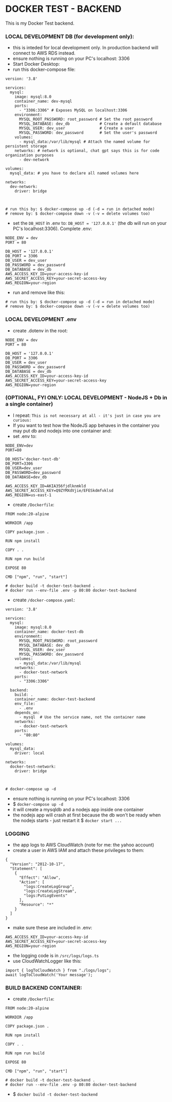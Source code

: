 # DOCKER TEST - BACKEND
This is my Docker Test backend. 



### LOCAL DEVELOPMENT DB (for development only):
- this is inteded for local development only. In production backend will connect to AWS RDS instead.
- ensure nothing is running on your PC's localhost: 3306
- Start Docker Desktop:
- run this docker-compose file:

```
version: '3.8'

services:
  mysql:
    image: mysql:8.0
    container_name: dev-mysql
    ports:
      - "3306:3306" # Exposes MySQL on localhost:3306
    environment:
      MYSQL_ROOT_PASSWORD: root_password # Set the root password
      MYSQL_DATABASE: dev_db             # Create a default database
      MYSQL_USER: dev_user               # Create a user
      MYSQL_PASSWORD: dev_password       # Set the user's password
    volumes:
      - mysql_data:/var/lib/mysql # Attach the named volume for persistent storage
    networks: # network is optional, chat gpt says this is for code organization purposes
      - dev-network

volumes:
  mysql_data: # you have to declare all named volumes here

networks:
  dev-network:
    driver: bridge



# run this by: $ docker-compose up -d (-d = run in detached mode)
# remove by: $ docker-compose down -v (-v = delete volumes too)
```

- set the `DB_HOST` in .env to: `DB_HOST = '127.0.0.1'` (the db will run on your PC's localhost:3306). Complete .env:

```
NODE_ENV = dev
PORT = 80

DB_HOST = '127.0.0.1'
DB_PORT = 3306
DB_USER = dev_user
DB_PASSWORD = dev_password
DB_DATABASE = dev_db
AWS_ACCESS_KEY_ID=your-access-key-id
AWS_SECRET_ACCESS_KEY=your-secret-access-key
AWS_REGION=your-region
```

- run and remove like this:

```
# run this by: $ docker-compose up -d (-d = run in detached mode)
# remove by: $ docker-compose down -v (-v = delete volumes too)
```


### LOCAL DEVELOPMENT .env
- create .dotenv in the root:

```
NODE_ENV = dev
PORT = 80

DB_HOST = '127.0.0.1'
DB_PORT = 3306
DB_USER = dev_user
DB_PASSWORD = dev_password
DB_DATABASE = dev_db
AWS_ACCESS_KEY_ID=your-access-key-id
AWS_SECRET_ACCESS_KEY=your-secret-access-key
AWS_REGION=your-region
```


### (OPTIONAL, FYI ONLY: LOCAL DEVELOPMENT - NodeJS + Db in a single container)
- I repeat: `This is not necessary at all - it's just in case you are curious:`
- If you want to test how the NodeJS app behaves in the container you may put db and nodejs into one container and:
- set .env to:

```
NODE_ENV=dev
PORT=80

DB_HOST='docker-test-db'
DB_PORT=3306
DB_USER=dev_user
DB_PASSWORD=dev_password
DB_DATABASE=dev_db

AWS_ACCESS_KEY_ID=AKIA356fjdlknmkld
AWS_SECRET_ACCESS_KEY=Q9ZYMXdVjie/EFESkdmfvklsd
AWS_REGION=us-east-1
```

- create `/Dockerfile`:

```
FROM node:20-alpine

WORKDIR /app

COPY package.json .

RUN npm install

COPY . .

RUN npm run build

EXPOSE 80

CMD ["npm", "run", "start"]

# docker build -t docker-test-backend .
# docker run --env-file .env -p 80:80 docker-test-backend
```

- create `/docker-compose.yaml`:

```
version: '3.8'

services:
  mysql:
    image: mysql:8.0
    container_name: docker-test-db
    environment:
      MYSQL_ROOT_PASSWORD: root_password
      MYSQL_DATABASE: dev_db
      MYSQL_USER: dev_user
      MYSQL_PASSWORD: dev_password
    volumes:
      - mysql_data:/var/lib/mysql
    networks:
      - docker-test-network
    ports:
      - "3306:3306"

  backend:
    build: .
    container_name: docker-test-backend
    env_file:
      - .env
    depends_on:
      - mysql  # Use the service name, not the container name
    networks:
      - docker-test-network
    ports:
      - "80:80"

volumes:
  mysql_data:
    driver: local

networks:
  docker-test-network:
    driver: bridge



# docker-compose up -d
```

- ensure nothing is running on your PC's localhost: 3306
- $ `docker-compose up -d`
- it will create a mysqldb and a nodejs app inside one container
- the nodejs app will crash at first because the db won't be ready when the nodejs starts - just restart it $ `docker start ...`



### LOGGING
- the app logs to AWS CloudWatch (note for me: the yahoo account)
- create a user in AWS IAM and attach these privileges to them:

```
{
  "Version": "2012-10-17",
  "Statement": [
    {
      "Effect": "Allow",
      "Action": [
        "logs:CreateLogGroup",
        "logs:CreateLogStream",
        "logs:PutLogEvents"
      ],
      "Resource": "*"
    }
  ]
}
```

- make sure these are included in .env:

```
AWS_ACCESS_KEY_ID=your-access-key-id
AWS_SECRET_ACCESS_KEY=your-secret-access-key
AWS_REGION=your-region
```

- the logging code is in `/src/logs/logs.ts`
- use CloudWatchLogger like this:

```
import { logToCloudWatch } from "./logs/logs";
await logToCloudWatch('Your message');
```


### BUILD BACKEND CONTAINER:
- create `/Dockerfile`:

```
FROM node:20-alpine

WORKDIR /app

COPY package.json .

RUN npm install

COPY . .

RUN npm run build

EXPOSE 80

CMD ["npm", "run", "start"]

# docker build -t docker-test-backend .
# docker run --env-file .env -p 80:80 docker-test-backend
```

- $ `docker build -t docker-test-backend`



